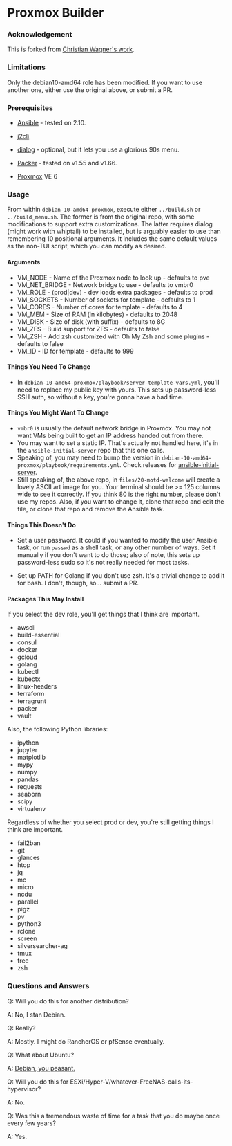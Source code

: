 # Proxmox Builder

### Acknowledgement
This is forked from [Christian Wagner's work](https://github.com/chriswayg/packer-proxmox-templates).

### Limitations
Only the debian10-amd64 role has been modified. If you want to use another one, either use the original above, or submit a PR.

### Prerequisites

-  [Ansible](https://docs.ansible.com/ansible/latest/installation_guide/index.html) - tested on 2.10.

-  [j2cli](https://github.com/kolypto/j2cli)

-  [dialog](https://invisible-island.net/dialog/) - optional, but it lets you use a glorious 90s menu.

-  [Packer](https://github.com/hashicorp/packer/releases) - tested on v1.55 and v1.66.

-  [Proxmox](https://www.proxmox.com/en/downloads/category/iso-images-pve) VE 6

### Usage
From within `debian-10-amd64-proxmox`, execute either `../build.sh` or `../build_menu.sh`. The former is from the original repo, with some modifications to support extra customizations. The latter requires dialog (might work with whiptail) to be installed, but is arguably easier to use than remembering 10 positional arguments. It includes the same default values as the non-TUI script, which you can modify as desired.

#### Arguments

- VM_NODE       - Name of the Proxmox node to look up - defaults to pve
- VM_NET_BRIDGE - Network bridge to use - defaults to vmbr0
- VM_ROLE       - (prod|dev) - dev loads extra packages - defaults to prod
- VM_SOCKETS    - Number of sockets for template - defaults to 1
- VM_CORES      - Number of cores for template - defaults to 4
- VM_MEM        - Size of RAM (in kilobytes) - defaults to 2048
- VM_DISK       - Size of disk (with suffix) - defaults to 8G
- VM_ZFS        - Build support for ZFS - defaults to false
- VM_ZSH        - Add zsh customized with Oh My Zsh and some plugins - defaults to false
- VM_ID         - ID for template - defaults to 999

#### Things You Need To Change
- In `debian-10-amd64-proxmox/playbook/server-template-vars.yml`, you'll need to replace my public key with yours. This sets up password-less SSH auth, so without a key, you're gonna have a bad time.

#### Things You Might Want To Change
- `vmbr0` is usually the default network bridge in Proxmox. You may not want VMs being built to get an IP address handed out from there.
- You may want to set a static IP. That's actually not handled here, it's in the `ansible-initial-server` repo that this one calls.
- Speaking of, you may need to bump the version in `debian-10-amd64-proxmox/playbook/requirements.yml`. Check releases for [ansible-initial-server](https://github.com/stephanGarland/ansible-initial-server/releases).
- Still speaking of, the above repo, in `files/20-motd-welcome` will create a lovely ASCII art image for you. Your terminal should be >= 125 columns wide to see it correctly. If you think 80 is the right number, please don't use my repos. Also, if you want to change it, clone that repo and edit the file, or clone that repo and remove the Ansible task.

#### Things This Doesn't Do
- Set a user password. It could if you wanted to modify the user Ansible task, or run `passwd` as a shell task, or any other number of ways. Set it manually if you don't want to do those; also of note, this sets up password-less sudo so it's not really needed for most tasks.

- Set up PATH for Golang if you don't use zsh. It's a trivial change to add it for bash. I don't, though, so... submit a PR.

#### Packages This May Install
If you select the dev role, you'll get things that I think are important.

- awscli
- build-essential
- consul
- docker
- gcloud
- golang
- kubectl
- kubectx
- linux-headers
- terraform
- terragrunt
- packer
- vault

Also, the following Python libraries:

- ipython
- jupyter
- matplotlib
- mypy
- numpy
- pandas
- requests
- seaborn
- scipy
- virtualenv

Regardless of whether you select prod or dev, you're still getting things I think are important.

 - fail2ban
 - git
 - glances
 - htop
 - jq
 - mc
 - micro
 - ncdu
 - parallel
 - pigz
 - pv
 - python3
 - rclone
 - screen
 - silversearcher-ag
 - tmux
 - tree
 - zsh
 
### Questions and Answers
Q: Will you do this for another distribution?

A: No, I stan Debian.

Q: Really?

A: Mostly. I might do RancherOS or pfSense eventually.

Q: What about Ubuntu?

A: [Debian, you peasant.](http://ars.userfriendly.org/cartoons/?id=19990301)

Q: Will you do this for ESXi/Hyper-V/whatever-FreeNAS-calls-its-hypervisor?

A: No.

Q: Was this a tremendous waste of time for a task that you do maybe once every few years?

A: Yes.